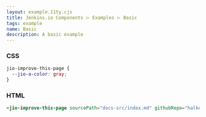 ```yaml
---
layout: example.11ty.cjs
title: Jenkins.io Components ⌲ Examples ⌲ Basic
tags: example
name: Basic
description: A basic example
---
```


<style>
  jio-improve-this-page {
    --jio-a-color: gray;
  }
</style>

<jio-improve-this-page sourcePath="docs-src/index.md" githubRepo="halkeye/jenkins-io-components"></jio-improve-this-page>

<h3>CSS</h3>

```css
jio-improve-this-page {
  --jio-a-color: gray;
}
```

<h3>HTML</h3>

```html
<jio-improve-this-page sourcePath="docs-src/index.md" githubRepo="halkeye/jenkins-io-components"></jio-improve-this-page>
```
